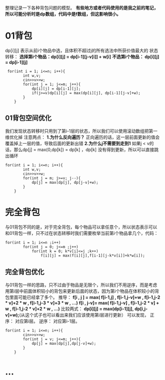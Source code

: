 整理记录一下各种背包问题的模型。
**有些地方或者代码使用的是我之前的笔记，所以可能分析时是dp数组，代码中是f数组，但这影响很小。**
# 01背包
dp[i][j] 表示从前i个物品中选，且体积不超过j的所有选法中所获价值最大的
状态转移： 
**选择第i个物品：dp[i][j] = dp[i-1][j-v[i]] + w[i]**
**不选第i个物品： dp[i][j] = dp[i-1][j]**
```
 for(int i = 1; i<=n; i++){
        int w,v;
        cin>>v>>w;
        for(int j = 1; j<=m; j++){
            dp[i][j] = dp[i-1][j];
            if(j>=v)dp[i][j] = max(dp[i][j], dp[i-1][j-v]+w);
        }
    }
```

## 01背包空间优化
我们发现状态转移时只用到了第i-1层的状态，所以我们可以使用滚动数组把第一维优化掉
注意两点：
**1.为什么反向遍历？**
正向遍历的话，这一层前面更新的值会覆盖掉上一层的值，导致后面的更新出错
**2.为什么j不需要到走到1**
如果j < v的话，那么dp[j] = max(0,dp[k]) = dp[k] ，dp[k] 没有得到更新，所以可以直接跳出循环
```
for(int i = 1; i<=n; i++){
        int w,v;
        cin>>v>>w;
        for(int j = m; j>=v; j--){
            dp[j] = max(dp[j], dp[j-v]+w);
        }
    }
```

# 完全背包
与01背包不同的是，对于完全背包，每个物品可以拿任意个，所以状态表示可以和01背包一样，只不过在状态转移时我们需要枚举当前第i个物品拿几个，代码：
```
for(int i = 1; i<=n ;i++)
        for(int j = 0; j<=m ;j++)
            for(int k = 0; k*v[i]<=j ;k++)
                f[i][j] = max(f[i][j],f[i-1][j-k*v[i]]+k*w[i]);
```
## 完全背包优化
与01背包一样的思路，只不过由于物品是无限个，所以我们不用逆序，而是考虑用第i层中前面体积较小的背包来更新后面的状态，因为第i个物品在体积较小的背包里面可能已经拿了多个。
推导：
**f[i , j ] = max( f[i-1,j] , f[i-1,j-v]+w ,  f[i-1,j-2 * v]+2 * w , f[i-1,j-3 * v]+3 * w , ...)**
**f[i , j-v]= max(                      f[i-1,j-v]   ,  f[i-1,j-2 * v] + w , f[i-1,j-2 * v]+2 * w , ...)**
比较两式：
**dp[i][j] = max(dp[i-1][j], dp[i,j-v]+w);**(从这个式子也可以看出来我们应该使用第i层进行更新）
可以发现， 正序： 对应第i层。
逆序： 对应第i-1层。
```
for(int i = 1; i<=n; i++){
        cin>>v>>w;
        for(int j = v; j<=m; j++){
            dp[j] = max(dp[j],dp[j-v]+w);
        }
    }
```
# ...
